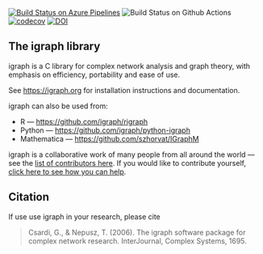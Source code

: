 [![Build Status on Azure Pipelines](https://dev.azure.com/igraph-team/igraph/_apis/build/status/igraph.igraph?branchName=master)](https://dev.azure.com/igraph-team/igraph/_build/latest?definitionId=1&branchName=master)
![Build Status on Github Actions](https://github.com/igraph/igraph/workflows/MINGW/badge.svg?branch=master)
[![codecov](https://codecov.io/gh/igraph/igraph/branch/master/graph/badge.svg?token=xGFabHJE2I)](https://codecov.io/gh/igraph/igraph)
[![DOI](https://zenodo.org/badge/8546198.svg)](https://zenodo.org/badge/latestdoi/8546198)

The igraph library
------------------

igraph is a C library for complex network analysis and graph theory, with
emphasis on efficiency, portability and ease of use.

See https://igraph.org for installation instructions and documentation.

igraph can also be used from:

 - R — https://github.com/igraph/rigraph
 - Python — https://github.com/igraph/python-igraph
 - Mathematica — https://github.com/szhorvat/IGraphM

igraph is a collaborative work of many people from all around the world —
see the [list of contributors here](./CONTRIBUTORS.md). If you would like
to contribute yourself, [click here to see how you can
help](./CONTRIBUTING.md).

Citation
--------

If use use igraph in your research, please cite

> Csardi, G., & Nepusz, T. (2006). The igraph software package for complex network research. InterJournal, Complex Systems, 1695.

